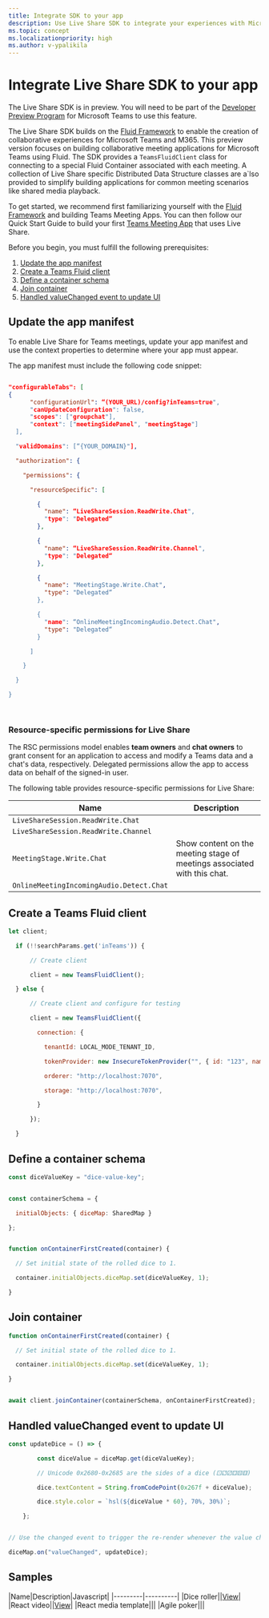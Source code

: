 ```yaml
---
title: Integrate SDK to your app
description: Use Live Share SDK to integrate your experiences with Microsoft Teams.
ms.topic: concept
ms.localizationpriority: high
ms.author: v-ypalikila
---
```


# Integrate Live Share SDK to your app

The Live Share SDK is in preview. You will need to be part of the [Developer Preview Program](/microsoftteams/platform/resources/dev-preview/developer-preview-intro) for Microsoft Teams to use this feature.

The Live Share SDK builds on the [Fluid Framework](https://fluidframework.com/) to enable the creation of collaborative experiences for Microsoft Teams and M365. This preview version focuses on building collaborative meeting applications for Microsoft Teams using Fluid. The SDK provides a `TeamsFluidClient` class for connecting to a special Fluid Container associated with each meeting. A collection of Live Share specific Distributed Data Structure classes are a`lso provided to simplify building applications for common meeting scenarios like shared media playback.

To get started, we recommend first familiarizing yourself with the [Fluid Framework](https://fluidframework.com/docs/) and building Teams Meeting Apps. You can then follow our Quick Start Guide to build your first [Teams Meeting App](teams-apps-in-meetings.md) that uses Live Share.

Before you begin, you must fulfill the following prerequisites:

1. [Update the app manifest](#update-the-app-manifest)
1. [Create a Teams Fluid client](#create-a-teams-fluid-client)
1. [Define a container schema](#define-a-container-schema)
1. [Join container](#join-container)
1. [Handled valueChanged event to update UI](#handled-valuechanged-event-to-update-ui)

## Update the app manifest

 To enable Live Share for Teams meetings, update your app manifest and use the context properties to determine where your app must appear.

The app manifest must include the following code snippet:

```json

"configurableTabs": [​
{​
      "configurationUrl": “(YOUR_URL)/config?inTeams=true",​
      "canUpdateConfiguration": false,​
      "scopes": ["groupchat"],​
      "context": ["meetingSidePanel", "meetingStage"]​
  ],​

  "validDomains": [“{YOUR_DOMAIN}"],​

  "authorization": {​

    "permissions": {​

      "resourceSpecific": [​

        {​
          "name": “LiveShareSession.ReadWrite.Chat",​
          "type": "Delegated“​
        },​

        {​
          "name": “LiveShareSession.ReadWrite.Channel",​
          "type": "Delegated“​
        },​

        {​
          "name": "MeetingStage.Write.Chat",​
          "type": "Delegated“​
        },​

        {​
          "name": “OnlineMeetingIncomingAudio.Detect.Chat",​
          "type": "Delegated“​
        }​

      ]​

    }​

  }​

}​

​
```

### Resource-specific permissions for Live Share

The RSC permissions model enables **team owners** and **chat owners** to grant consent for an application to access and modify a Teams data and a chat's data, respectively. Delegated permissions allow the app to access data on behalf of the signed-in user.

The following table provides resource-specific permissions for Live Share:

|Name| Description |
| ----- | ----- |
|`LiveShareSession.ReadWrite.Chat`|<!--- need info --->|
|`LiveShareSession.ReadWrite.Channel`|<!--- need info --->|
|`MeetingStage.Write.Chat`|Show content on the meeting stage of meetings associated with this chat.|
|`OnlineMeetingIncomingAudio.Detect.Chat`|<!--- need info --->|

## Create a Teams Fluid client

```javascript
let client;

  if (!!searchParams.get('inTeams')) {

      // Create client

      client = new TeamsFluidClient();

  } else {

      // Create client and configure for testing

      client = new TeamsFluidClient({

        connection: {

          tenantId: LOCAL_MODE_TENANT_ID,

          tokenProvider: new InsecureTokenProvider("", { id: "123", name: "Test User" }),

          orderer: "http://localhost:7070",

          storage: "http://localhost:7070",

        }

      });

  }
```

## Define a container schema

```javascript
const diceValueKey = "dice-value-key";


const containerSchema = {

  initialObjects: { diceMap: SharedMap }

};


function onContainerFirstCreated(container) {

  // Set initial state of the rolled dice to 1.

  container.initialObjects.diceMap.set(diceValueKey, 1);

}
```

## Join container

```javascript
function onContainerFirstCreated(container) {

  // Set initial state of the rolled dice to 1.

  container.initialObjects.diceMap.set(diceValueKey, 1);

}


await client.joinContainer(containerSchema, onContainerFirstCreated);

```

## Handled valueChanged event to update UI


```javascript
const updateDice = () => {

        const diceValue = diceMap.get(diceValueKey);

        // Unicode 0x2680-0x2685 are the sides of a dice (⚀⚁⚂⚃⚄⚅)

        dice.textContent = String.fromCodePoint(0x267f + diceValue);

        dice.style.color = `hsl(${diceValue * 60}, 70%, 30%)`;

    };


// Use the changed event to trigger the re-render whenever the value changes.

diceMap.on("valueChanged", updateDice);

```

## Samples

|Name|Description|Javascript|
|---------|----------|
|Dice roller||[View](https://github.com/microsoft/live-share-sdk/tree/main/samples/01.dice-roller)|
|React video||[View](https://github.com/microsoft/live-share-sdk/tree/main/samples/02.react-video)|
|React media template|||
|Agile poker|||
